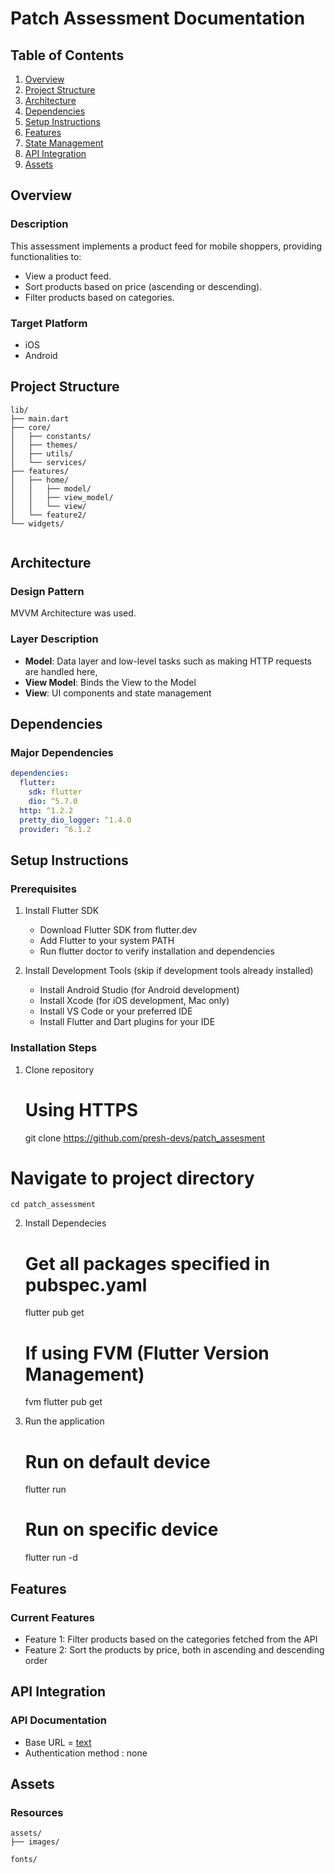 # Patch Assessment Documentation

## Table of Contents
1. [Overview](#overview)
2. [Project Structure](#project-structure)
3. [Architecture](#architecture)
4. [Dependencies](#dependencies)
5. [Setup Instructions](#setup-instructions)
6. [Features](#features)
7. [State Management](#state-management)
8. [API Integration](#api-integration)
9. [Assets](#assets)


## Overview
### Description
This assessment implements a product feed for mobile shoppers, providing functionalities to:
- View a product feed.
- Sort products based on price (ascending or descending).
- Filter products based on categories.

### Target Platform
- iOS
- Android


## Project Structure
```
lib/
├── main.dart
├── core/
│   ├── constants/
│   ├── themes/
│   ├── utils/
│   └── services/
├── features/
│   ├── home/
│   │   ├── model/
│   │   ├── view_model/
│   │   └── view/
│   └── feature2/
└── widgets/
  
```

## Architecture
### Design Pattern
MVVM Architecture was used.

### Layer Description
- **Model**: Data layer and low-level tasks such as making HTTP requests are handled here, 
- **View Model**: Binds the View to the Model
- **View**: UI components and state management

## Dependencies
### Major Dependencies
```yaml
dependencies:
  flutter:
    sdk: flutter
    dio: ^5.7.0
  http: ^1.2.2
  pretty_dio_logger: ^1.4.0
  provider: ^6.1.2
```

## Setup Instructions
### Prerequisites
1. Install Flutter SDK
    - Download Flutter SDK from flutter.dev
    - Add Flutter to your system PATH
    - Run flutter doctor to verify installation and dependencies


2. Install Development Tools (skip if development tools already installed)
    - Install Android Studio (for Android development)
    - Install Xcode (for iOS development, Mac only)
    - Install VS Code or your preferred IDE
    - Install Flutter and Dart plugins for your IDE

### Installation Steps
1. Clone repository
    # Using HTTPS
    git clone https://github.com/presh-devs/patch_assesment

# Navigate to project directory
    cd patch_assessment

2. Install Dependecies
    # Get all packages specified in pubspec.yaml
    flutter pub get

    # If using FVM (Flutter Version Management)
    fvm flutter pub get

3. Run the application
    # Run on default device
    flutter run

    # Run on specific device
    flutter run -d <device-id>

## Features
### Current Features
- Feature 1: Filter products based on the categories fetched from the API
- Feature 2: Sort the products by price, both in ascending and descending order


## API Integration
### API Documentation
- Base URL = [text](https://fakestoreapi.com/)
- Authentication method : none


## Assets
### Resources
```
assets/
├── images/

fonts/

```
